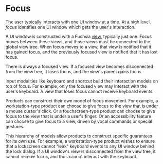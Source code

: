 # Focus

The user typically interacts with one UI window at a time. At a high level,
*focus* identifies one UI window which gets the user's interaction.

A UI window is constructed with a Fuchsia [view][view-glossary], typically just
one. Focus moves between these views, and those views must be connected to the
global view tree. When focus moves to a view, that view is notified that it has
gained focus, and the previously focused view is notified that it has lost
focus.

There is always a focused view. If a focused view becomes disconnected from the
view tree, it loses focus, and the view's parent gains focus.

Input modalities like keyboard and shortcut build their interaction models on
top of focus. For example, only the focused view may interact with the user's
keyboard. A view that loses focus cannot receive keyboard events.

Products can construct their own model of focus movement. For example, a
workstation-type product can choose to give focus to the view that is under a
mouse cursor's click. Or a touchscreen-type product can choose to give focus to
the view that is under a user's finger. Or an accessibility feature can choose
to give focus to a view, driven by vocal commands or special gestures.

This hierarchy of models allow products to construct specific guarantees for its
own use. For example, a workstation-type product wishes to ensure that a
lockscreen cannot "leak" keyboard events to any UI window behind the lock
dialog. If a UI window's view is disconnected from the view tree, it cannot
receive focus, and thus cannot interact with the keyboard.

[view-glossary]: /docs/glossary#view
